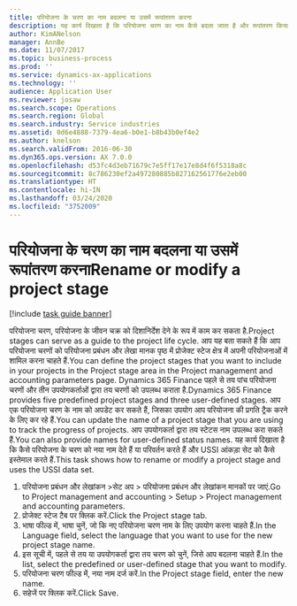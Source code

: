 ```yaml
---
title: परियोजना के चरण का नाम बदलना या उसमें रूपांतरण करना
description: यह कार्य दिखाता है कि परियोजना चरण का नाम कैसे बदला जाता है और रूपांतरण किया जाता है.
author: KimANelson
manager: AnnBe
ms.date: 11/07/2017
ms.topic: business-process
ms.prod: ''
ms.service: dynamics-ax-applications
ms.technology: ''
audience: Application User
ms.reviewer: josaw
ms.search.scope: Operations
ms.search.region: Global
ms.search.industry: Service industries
ms.assetid: 0d6e4888-7379-4ea6-b0e1-b8b43b0ef4e2
ms.author: knelson
ms.search.validFrom: 2016-06-30
ms.dyn365.ops.version: AX 7.0.0
ms.openlocfilehash: d53fc4d3eb71679c7e5ff17e17e8d4f6f5318a8c
ms.sourcegitcommit: 8c786230ef2a497280885b827162561776e2eb00
ms.translationtype: HT
ms.contentlocale: hi-IN
ms.lasthandoff: 03/24/2020
ms.locfileid: "3752009"
---
```

# <a name="rename-or-modify-a-project-stage"></a><span data-ttu-id="751a9-103">परियोजना के चरण का नाम बदलना या उसमें रूपांतरण करना</span><span class="sxs-lookup"><span data-stu-id="751a9-103">Rename or modify a project stage</span></span>

[!include [task guide banner](../../includes/task-guide-banner.md)]

<span data-ttu-id="751a9-104">परियोजना चरण, परियोजना के जीवन चक्र को दिशानिर्देश देने के रूप में काम कर सकता है.</span><span class="sxs-lookup"><span data-stu-id="751a9-104">Project stages can serve as a guide to the project life cycle.</span></span> <span data-ttu-id="751a9-105">आप यह बता सकते हैं कि आप परियोजना चरणों को परियोजना प्रबंधन और लेखा मानक पृष्ठ में प्रोजेक्ट स्टेज क्षेत्र में अपनी परियोजनाओं में शामिल करना चाहते हैं.</span><span class="sxs-lookup"><span data-stu-id="751a9-105">You can define the project stages that you want to include in your projects in the Project stage area in the Project management and accounting parameters page.</span></span> <span data-ttu-id="751a9-106">Dynamics 365 Finance पहले से तय पांच परियोजना चरणों और तीन उपयोगकर्ताओं द्वारा तय चरणों को उपलब्ध कराता है.</span><span class="sxs-lookup"><span data-stu-id="751a9-106">Dynamics 365 Finance provides five predefined project stages and three user-defined stages.</span></span> <span data-ttu-id="751a9-107">आप एक परियोजना चरण के नाम को अपडेट कर सकते हैं, जिसका उपयोग आप परियोजना की प्रगति ट्रैक करने के लिए कर रहे हैं.</span><span class="sxs-lookup"><span data-stu-id="751a9-107">You can update the name of a project stage that you are using to track the progress of projects.</span></span> <span data-ttu-id="751a9-108">आप उपयोगकर्ता द्वारा तय स्टेटस नाम उपलब्ध करा सकते हैं.</span><span class="sxs-lookup"><span data-stu-id="751a9-108">You can also provide names for user-defined status names.</span></span> <span data-ttu-id="751a9-109">यह कार्य दिखाता है कि कैसे परियोजना के चरण को नया नाम देते हैं या परिवर्तन करते हैं और USSI आंकड़ा सेट को कैसे इस्तेमाल करते हैं.</span><span class="sxs-lookup"><span data-stu-id="751a9-109">This task shows how to rename or modify a project stage and uses the USSI data set.</span></span>

1. <span data-ttu-id="751a9-110">परियोजना प्रबंधन और लेखांकन >सेट अप > परियोजना प्रबंधन और लेखांकन मानकों पर जाएं.</span><span class="sxs-lookup"><span data-stu-id="751a9-110">Go to Project management and accounting > Setup > Project management and accounting parameters.</span></span>
2. <span data-ttu-id="751a9-111">प्रोजेक्ट स्टेज टैब पर क्लिक करें.</span><span class="sxs-lookup"><span data-stu-id="751a9-111">Click the Project stage tab.</span></span>
3. <span data-ttu-id="751a9-112">भाषा फील्ड में, भाषा चुनें, जो कि नए परियोजना चरण नाम के लिए उपयोग करना चाहते हैं.</span><span class="sxs-lookup"><span data-stu-id="751a9-112">In the Language field, select the language that you want to use for the new project stage name.</span></span>
4. <span data-ttu-id="751a9-113">इस सूची में, पहले से तय या उपयोगकर्ता द्वारा तय चरण को चुनें, जिसे आप बदलना चाहते हैं.</span><span class="sxs-lookup"><span data-stu-id="751a9-113">In the list, select the predefined or user-defined stage that you want to modify.</span></span> 
5. <span data-ttu-id="751a9-114">परियोजना चरण फील्ड में, नया नाम दर्ज करें.</span><span class="sxs-lookup"><span data-stu-id="751a9-114">In the Project stage field, enter the new name.</span></span>
6. <span data-ttu-id="751a9-115">सहेजें पर क्लिक करें.</span><span class="sxs-lookup"><span data-stu-id="751a9-115">Click Save.</span></span>
